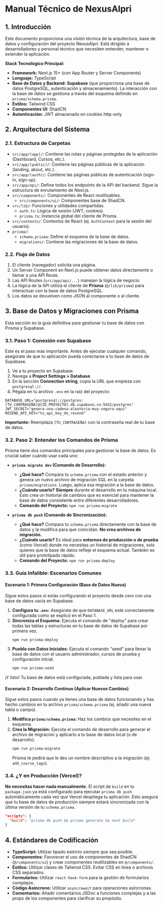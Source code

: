 
# Manual Técnico de NexusAlpri

## 1. Introducción

Este documento proporciona una visión técnica de la arquitectura, base de datos y configuración del proyecto NexusAlpri. Está dirigido a desarrolladores y personal técnico que necesiten entender, mantener o extender la aplicación.

**Stack Tecnológico Principal:**
*   **Framework:** Next.js 15+ (con App Router y Server Components)
*   **Lenguaje:** TypeScript
*   **Base de Datos y Backend:** **Supabase** (que proporciona una base de datos PostgreSQL, autenticación y almacenamiento). La interacción con la base de datos se gestiona a través del esquema definido en `prisma/schema.prisma`.
*   **Estilos:** Tailwind CSS
*   **Componentes UI:** ShadCN
*   **Autenticación:** JWT almacenado en cookies http-only

## 2. Arquitectura del Sistema

### 2.1. Estructura de Carpetas

*   `src/app/(app)/`: Contiene las rutas y páginas protegidas de la aplicación (Dashboard, Cursos, etc.).
*   `src/app/(public)/`: Contiene las páginas públicas de la aplicación (landing, about, etc.).
*   `src/app/(auth)/`: Contiene las páginas públicas de autenticación (sign-in, sign-up).
*   `src/app/api/`: Define todos los endpoints de la API del backend. Sigue la estructura de enrutamiento de Next.js.
*   `src/components/`: Componentes de React reutilizables.
    *   `src/components/ui/`: Componentes base de ShadCN.
*   `src/lib/`: Funciones y utilidades compartidas.
    *   `auth.ts`: Lógica de sesión (JWT, cookies).
    *   `prisma.ts`: Instancia global del cliente de Prisma.
*   `src/contexts/`: Contextos de React (ej. `AuthContext` para la sesión del usuario).
*   `prisma/`:
    *   `schema.prisma`: Define el esquema de la base de datos.
    *   `migrations/`: Contiene las migraciones de la base de datos.

### 2.2. Flujo de Datos

1.  El cliente (navegador) solicita una página.
2.  Un Server Component en Next.js puede obtener datos directamente o llamar a una API Route.
3.  Las API Routes (`src/app/api/...`) manejan la lógica de negocio.
4.  La lógica de la API utiliza el cliente de **Prisma** (`@/lib/prisma`) para interactuar con la base de datos PostgreSQL.
5.  Los datos se devuelven como JSON al componente o al cliente.

## 3. Base de Datos y Migraciones con Prisma

Esta sección es la guía definitiva para gestionar tu base de datos con Prisma y Supabase.

### 3.1. Paso 1: Conexión con Supabase

Este es el paso más importante. Antes de ejecutar cualquier comando, asegúrate de que tu aplicación pueda conectarse a tu base de datos de Supabase.

1.  Ve a tu proyecto en Supabase.
2.  Navega a **Project Settings > Database**.
3.  En la sección **Connection string**, copia la URL que empieza con `postgresql://`.
4.  Pégala en tu archivo `.env` en la raíz del proyecto:

```env
DATABASE_URL="postgresql://postgres:[TU_CONTRASEÑA]@[ID_PROYECTO].db.supabase.co:5432/postgres"
JWT_SECRET="genera-una-cadena-aleatoria-muy-segura-aqui"
RESEND_API_KEY="tu_api_key_de_resend"
```

**Importante:** Reemplaza `[TU_CONTRASEÑA]` con la contraseña real de tu base de datos.

### 3.2. Paso 2: Entender los Comandos de Prisma

Prisma tiene dos comandos principales para gestionar la base de datos. Es crucial saber cuándo usar cada uno:

*   **`prisma migrate dev` (Comando de Desarrollo):**
    *   **¿Qué hace?** Compara tu `schema.prisma` con el estado anterior y genera un nuevo archivo de migración SQL en la carpeta `prisma/migrations`. Luego, aplica esa migración a la base de datos.
    *   **¿Cuándo usarlo?** **Siempre** durante el desarrollo en tu máquina local. Esto crea un historial de cambios que es esencial para mantener la base de datos consistente entre diferentes desarrolladores.
    *   **Comando del Proyecto:** `npm run prisma:migrate`

*   **`prisma db push` (Comando de Sincronización):**
    *   **¿Qué hace?** Compara tu `schema.prisma` directamente con la base de datos y la modifica para que coincidan. **No crea archivos de migración.**
    *   **¿Cuándo usarlo?** Es ideal para **entornos de producción o de prueba** (como Vercel) donde no necesitas un historial de migraciones, solo quieres que la base de datos refleje el esquema actual. También es útil para prototipado rápido.
    *   **Comando del Proyecto:** `npm run prisma:deploy`

### 3.3. Guía Infalible: Escenarios Comunes

#### Escenario 1: Primera Configuración (Base de Datos Nueva)

Sigue estos pasos si estás configurando el proyecto desde cero con una base de datos vacía en Supabase.

1.  **Configura tu `.env`:** Asegúrate de que `DATABASE_URL` esté correctamente configurada como se explicó en el Paso 1.
2.  **Sincroniza el Esquema:** Ejecuta el comando de "deploy" para crear todas las tablas y estructuras en tu base de datos de Supabase por primera vez.
    ```bash
    npm run prisma:deploy
    ```
3.  **Puebla con Datos Iniciales:** Ejecuta el comando "seed" para llenar la base de datos con el usuario administrador, cursos de prueba y configuración inicial.
    ```bash
    npm run prisma:seed
    ```

¡Y listo! Tu base de datos está configurada, poblada y lista para usar.

#### Escenario 2: Desarrollo Continuo (Aplicar Nuevos Cambios)

Sigue estos pasos cuando ya tienes una base de datos funcionando y has hecho cambios en tu archivo `prisma/schema.prisma` (ej. añadir una nueva tabla o campo).

1.  **Modifica `prisma/schema.prisma`:** Haz los cambios que necesites en el esquema.
2.  **Crea la Migración:** Ejecuta el comando de desarrollo para generar el archivo de migración y aplicarlo a tu base de datos local (o de desarrollo).
    ```bash
    npm run prisma:migrate
    ```
    Prisma te pedirá que le des un nombre descriptivo a la migración (ej: `add_course_tags`).

### 3.4. ¿Y en Producción (Vercel)?

**No necesitas hacer nada manualmente.** El script de `build` en tu `package.json` ya está configurado para ejecutar `prisma db push` automáticamente cada vez que Vercel despliega tu aplicación. Esto asegura que tu base de datos de producción siempre estará sincronizada con la última versión de tu `schema.prisma`.

```json
"scripts": {
  "build": "prisma db push && prisma generate && next build"
}
```

## 4. Estándares de Codificación

*   **TypeScript:** Utilizar tipado estricto siempre que sea posible.
*   **Componentes:** Favorecer el uso de componentes de ShadCN (`@/components/ui`) y crear componentes reutilizables en `@/components/`.
*   **Estilos:** Utilizar clases de Tailwind CSS. Evitar CSS en línea o archivos CSS separados.
*   **Formularios:** Utilizar `react-hook-form` para la gestión de formularios complejos.
*   **Código Asíncrono:** Utilizar `async/await` para operaciones asíncronas.
*   **Comentarios:** Añadir comentarios JSDoc a funciones complejas y a las props de los componentes para clarificar su propósito.
